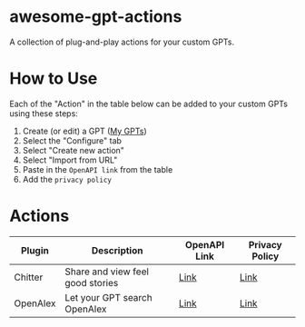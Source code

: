# awesome-gpt-actions
A collection of plug-and-play actions for your custom GPTs.

# How to Use
Each of the "Action" in the table below can be added to your custom GPTs using these steps:
1. Create (or edit) a GPT ([My GPTs](https://chat.openai.com/gpts/discovery))
2. Select the "Configure" tab
3. Select "Create new action"
4. Select "Import from URL"
5. Paste in the `OpenAPI link` from the table
6. Add the `privacy policy`

# Actions
| Plugin | Description | OpenAPI Link | Privacy Policy |
| --- | ---| ---| --- |
| Chitter | Share and view feel good stories | [Link](https://codeontherocks.dev/openapi.yaml) | [Link](https://codeontherocks.dev/privacy-policy)|
| OpenAlex | Let your GPT search OpenAlex | [Link]() | [Link](https://codeontherocks.dev/privacy-policy)|
